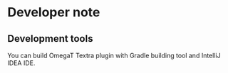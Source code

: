 # Developer note

## Development tools

You can build OmegaT Textra plugin with Gradle building tool and IntelliJ IDEA IDE. 
